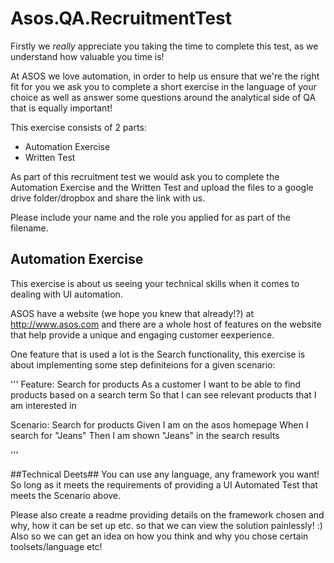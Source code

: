 # Asos.QA.RecruitmentTest

Firstly we *really* appreciate you taking the time to complete this test, as we understand how valuable you time is! 

At ASOS we love automation, in order to help us ensure that we're the right fit for you we ask you to complete a short exercise in the language of your choice as well as answer some questions around the analytical side of QA that is equally important!

This exercise consists of 2 parts:

- Automation Exercise
- Written Test

As part of this recruitment test we would ask you to complete the Automation Exercise and the Written Test and upload the files to a google drive folder/dropbox and share the link with us. 

Please include your name and the role you applied for as part of the filename.

## Automation Exercise ##

This exercise is about us seeing your technical skills when it comes to dealing with UI automation. 

ASOS have a website (we hope you knew that already!?) at http://www.asos.com and there are a whole host of features on the website that help provide a unique and engaging customer eexperience. 

One feature that is used a lot is the Search functionality, this exercise is about implementing some step definiteions for a given scenario:

'''
Feature: Search for products
As a customer
I want to be able to find products based on a search term
So that I can see relevant products that I am interested in

Scenario: Search for products
Given I am on the asos homepage
When I search for "Jeans"
Then I am shown "Jeans" in the search results

'''

##Technical Deets##
You can use any language, any framework you want! So long as it meets the requirements of providing a UI Automated Test that meets the Scenario above.

Please also create a readme providing details on the framework chosen and why, how it can be set up etc. so that we can view the solution painlessly! :) Also so we can get an idea on how you think and why you chose certain toolsets/language etc! 

#
